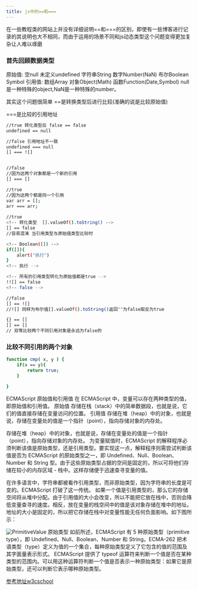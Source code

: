 ```yaml
---
title: js中的==和===
---
```

在一些教程类的网站上并没有详细说明==和===的区别，即使有一些博客进行记录的其说明也大不相同，而由于运用的场景不同和js动态类型这个问题变得更加复杂让人难以琢磨


### 首先回顾数据类型
原始值:
空null 未定义undefined 字符串String 数字Number(NaN) 布尔Boolean Symbol
引用值:
数组Array 对象Object(Math) 函数Function(Date,Symbol)
null是一种特殊的object,NaN是一种特殊的number。

其实这个问题很简单
==是转换类型后进行比较(准确的说是比较原始值)

===是比较的引用地址

``` bash
//true 转化类型后 false == false
undefined == null

//false 引用地址不一致
undefined === null
[] === ![]


//false
//因为这两个对象都是一个新的引用
[] === []

//true
//因为这两个都是同一个引用
var arr = [];
arr === arr;
 
//true
<!-- 转化类型  [].valueOf().toString() -->
[] == false
//容易混淆 当引用类型与原始值类型比较时

<!-- Boolean([]) -->
if([]){
	alert("执行")
}
<!-- 执行 -->

<!-- 所有的引用类型转化为原始值都是true -->
!![] == false 
<!-- false -->

//false
[] == ![]
//![] 同样为布尔值[].valueOf().toString()返回""为false取反为true

{} == []
[] == []
// 双等比较两个不同引用对象是永远为false的

```
### 比较不同引用的两个对象

``` bash
function cmp( x, y ) {
	if(x == y){
		return true;
	}

}

```
ECMAScript 原始值和引用值
在 ECMAScript 中，变量可以存在两种类型的值，即原始值和引用值。
原始值
存储在栈（stack）中的简单数据段，也就是说，它们的值直接存储在变量访问的位置。
引用值
存储在堆（heap）中的对象，也就是说，存储在变量处的值是一个指针（point），指向存储对象的内存处。

存储在堆（heap）中的对象，也就是说，存储在变量处的值是一个指针（point），指向存储对象的内存处。
为变量赋值时，ECMAScript 的解释程序必须判断该值是原始类型，还是引用类型。要实现这一点，解释程序则需尝试判断该值是否为 ECMAScript 的原始类型之一，即 Undefined、Null、Boolean、Number 和 String 型。由于这些原始类型占据的空间是固定的，所以可将他们存储在较小的内存区域 - 栈中。这样存储便于迅速查寻变量的值。

在许多语言中，字符串都被看作引用类型，而非原始类型，因为字符串的长度是可变的。ECMAScript 打破了这一传统。
如果一个值是引用类型的，那么它的存储空间将从堆中分配。由于引用值的大小会改变，所以不能把它放在栈中，否则会降低变量查寻的速度。相反，放在变量的栈空间中的值是该对象存储在堆中的地址。地址的大小是固定的，所以把它存储在栈中对变量性能无任何负面影响。如下图所示：

![PrimitiveValue](/blog/images/PrimitiveValue/PrimitiveValue.gif)
原始类型
如前所述，ECMAScript 有 5 种原始类型（primitive type），即 Undefined、Null、Boolean、Number 和 String。ECMA-262 把术语类型（type）定义为值的一个集合，每种原始类型定义了它包含的值的范围及其字面量表示形式。
ECMAScript 提供了 typeof 运算符来判断一个值是否在某种类型的范围内。可以用这种运算符判断一个值是否表示一种原始类型：如果它是原始类型，还可以判断它表示哪种原始类型。

[参考地址w3cschool](http://www.w3school.com.cn/js/pro_js_value.asp)
